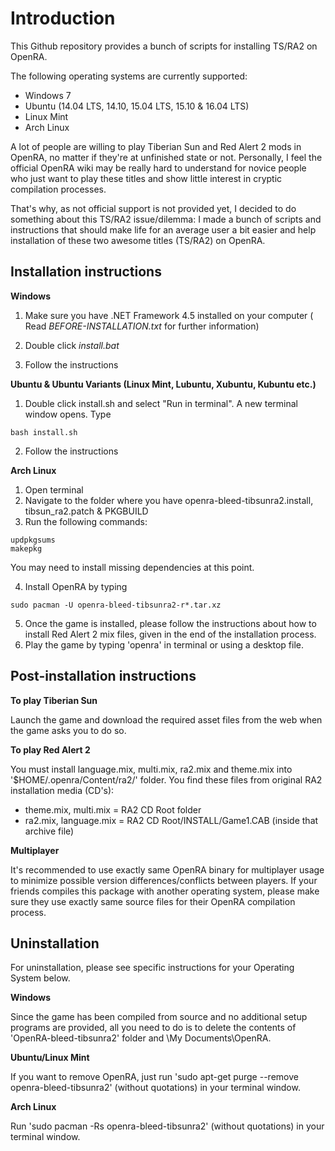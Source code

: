 Introduction
==============

This Github repository provides a bunch of scripts for installing TS/RA2 on OpenRA.

The following operating systems are currently supported:

- Windows 7
- Ubuntu (14.04 LTS, 14.10, 15.04 LTS, 15.10 & 16.04 LTS)
- Linux Mint
- Arch Linux

A lot of people are willing to play Tiberian Sun and Red Alert 2 mods in OpenRA, no matter if they're at unfinished state or not. Personally, I feel the official OpenRA wiki may be really hard to understand for novice people who just want to play these titles and show little interest in cryptic compilation processes.

That's why, as not official support is not provided yet, I decided to do something about this TS/RA2 issue/dilemma: I made a bunch of scripts and instructions that should make life for an average user a bit easier and help installation of these two awesome titles (TS/RA2) on OpenRA.

**Installation instructions**
--------------

**Windows**

1) Make sure you have .NET Framework 4.5 installed on your computer
( Read *BEFORE-INSTALLATION.txt* for further information)

2) Double click *install.bat*
3) Follow the instructions

**Ubuntu & Ubuntu Variants (Linux Mint, Lubuntu, Xubuntu, Kubuntu etc.)**

1) Double click install.sh and select "Run in terminal". A new terminal window opens. Type

```
bash install.sh
```

2) Follow the instructions

**Arch Linux**

1) Open terminal
2) Navigate to the folder where you have openra-bleed-tibsunra2.install, tibsun_ra2.patch & PKGBUILD
3) Run the following commands:

```
updpkgsums
makepkg
```

You may need to install missing dependencies at this point.

4) Install OpenRA by typing

```
sudo pacman -U openra-bleed-tibsunra2-r*.tar.xz
```

5) Once the game is installed, please follow the instructions about how to install Red Alert 2 mix files, given in the end of the installation process.
6) Play the game by typing 'openra' in terminal or using a desktop file.

**Post-installation instructions**
--------------

**To play Tiberian Sun**

Launch the game and download the required asset files from the web when the game asks you to do so.

**To play Red Alert 2**

You must install language.mix, multi.mix, ra2.mix and theme.mix into '$HOME/.openra/Content/ra2/' folder. You find these files from original RA2 installation media (CD's):

- theme.mix, multi.mix = RA2 CD Root folder
- ra2.mix, language.mix = RA2 CD Root/INSTALL/Game1.CAB (inside that archive file)

**Multiplayer**

It's recommended to use exactly same OpenRA binary for multiplayer usage to minimize possible version differences/conflicts between players. If your friends compiles this package with another operating system, please make sure they use exactly same source files for their OpenRA compilation process.

**Uninstallation**
--------------

For uninstallation, please see specific instructions for your Operating System below.

**Windows**

Since the game has been compiled from source and no additional setup programs are provided, all you need to do is to delete the contents of 'OpenRA-bleed-tibsunra2' folder and \My Documents\OpenRA\.

**Ubuntu/Linux Mint**

If you want to remove OpenRA, just run 'sudo apt-get purge --remove openra-bleed-tibsunra2' (without quotations) in your terminal window.

**Arch Linux**

Run 'sudo pacman -Rs openra-bleed-tibsunra2' (without quotations) in your terminal window. 

